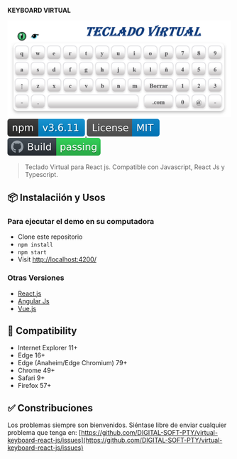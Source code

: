 
**KEYBOARD VIRTUAL**

<p>
  <a href="https://github.com/DIGITAL-SOFT-PTY/virtual-keyboard-react-js/blob/main/resources/teclado-virtual.png">
	<img alt="keyboard virtual: Javascript Virtual Keyboard" src="https://github.com/DIGITAL-SOFT-PTY/virtual-keyboard-react-js/blob/main/resources/teclado-virtual.png">
  </a>

  <a href="https://www.npmjs.com/package/virtual-keyboard-react-simple">
    <img src="https://github.com/DIGITAL-SOFT-PTY/virtual-keyboard-react-js/blob/main/resources/npm.svg" alt="npm version">
  </a>
	
  <a href="https://github.com/DIGITAL-SOFT-PTY/virtual-keyboard-react-js/LICENSE">
    <img src="https://github.com/DIGITAL-SOFT-PTY/virtual-keyboard-react-js/blob/main/resources/license.svg" alt="MIT license">
  </a>

  <a href="https://github.com/DIGITAL-SOFT-PTY/virtual-keyboard-react-js/actions">
     <img alt="Build Status" src="https://github.com/DIGITAL-SOFT-PTY/virtual-keyboard-react-js/blob/main/resources/build.svg" />
  </a>
  
  <!-- <a href="https://github.com/hodgef/simple-keyboard/actions">
     <img alt="Publish Status" src="https://github.com/hodgef/simple-keyboard/workflows/Publish/badge.svg" />
  </a> -->
	
  <!-- <a href="https://gitlab.com/hodgef/simple-keyboard" target="_blank">
     <img alt="Mirroring" src="https://github.com/hodgef/simple-keyboard/actions/workflows/mirroring.yml/badge.svg" />
  </a> -->
</p>
<blockquote>Teclado Virtual para React js. Compatible con Javascript, React Js y Typescript.</blockquote>

<!-- ## 🚀 Demo
[Demo Showcase (Vanilla, Angular, React, Vue)](https://simple-keyboard.com/demo) -->

## 📦 Instalaciión y Usos

<!-- You can use simple-keyboard as a `<script>` tag from a CDN, or install it from npm.

Check out the [Getting Started](https://simple-keyboard.com/getting-started) docs to begin. -->

<!-- ## 📖 Documentation
Check out the [simple-keyboard documentation](https://simple-keyboard.com/documentation) site.

Feel free to browse the [Questions & Answers (FAQ)](https://simple-keyboard.com/qa-use-cases/) page for common use-cases. -->

### Para ejecutar el demo en su computadora
- Clone este repositorio
- `npm install`
- `npm start`
- Visit [http://localhost:4200/](http://localhost:4200/)

### Otras Versiones
- [React.js](https://github.com/hodgef/react-simple-keyboard)
- [Angular Js](https://github.com/parwinder-singh/virtual-keyboard)
- [Vue.js](https://github.com/martywallace/vue-keyboard)

<!-- ### Questions? Join the chat
<a href="https://discordapp.com/invite/SJexsCG" title="Join our Discord chat" target="_blank"><img src="https://discordapp.com/api/guilds/498978399801573396/widget.png?style=banner2" align="center"></a> -->

<!-- ## ✳️ Modules
You can extend simple-keyboard's functionality with [modules](https://hodgef.com/simple-keyboard/modules/). Such as:

- [Autocorrect](https://hodgef.com/simple-keyboard/modules/autocorrect/)
- [Input Mask](https://hodgef.com/simple-keyboard/modules/input-mask/)
- [Key Navigation](https://hodgef.com/simple-keyboard/modules/key-navigation/)
- [Swipe Keyboard](https://hodgef.com/simple-keyboard/modules/swipe-keyboard/)

Want to create your own module? Check out the [Modules page](https://hodgef.com/simple-keyboard/modules/) for instructions. -->

## 🎯 Compatibility

- Internet Explorer 11+
- Edge 16+
- Edge (Anaheim/Edge Chromium) 79+
- Chrome 49+
- Safari 9+
- Firefox 57+

<!-- > Note: If you don't want to support old browsers, you can use the Modern Browsers bundle ([index.modern.js](https://github.com/hodgef/simple-keyboard/blob/master/build)). -->

## ✅ Constribuciones

Los problemas siempre son bienvenidos. Siéntase libre de enviar cualquier problema que tenga en:
[https://github.com/DIGITAL-SOFT-PTY/virtual-keyboard-react-js/issues](https://github.com/DIGITAL-SOFT-PTY/virtual-keyboard-react-js/issues)